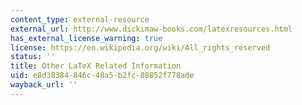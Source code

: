 ```yaml
---
content_type: external-resource
external_url: http://www.dickimaw-books.com/latexresources.html
has_external_license_warning: true
license: https://en.wikipedia.org/wiki/All_rights_reserved
status: ''
title: Other LaTeX Related Information
uid: e8d38384-846c-48a5-b2fc-88852f778ade
wayback_url: ''
---
```

